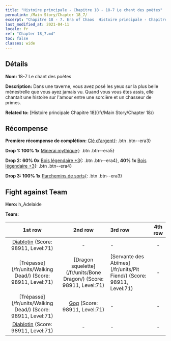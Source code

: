 ```yaml
---
title: "Histoire principale - Chapitre 18 - 18-7 Le chant des poètes"
permalink: /Main Story/Chapter 18_7/
excerpt: "Chapitre 18 - 7. Era of Chaos  Histoire principale - Chapitre 18_7. 18-7 Le chant des poètes"
last_modified_at: 2021-04-11
locale: fr
ref: "Chapter 18_7.md"
toc: false
classes: wide
---
```


## Détails

 **Nom:** 18-7 Le chant des poètes

 **Description:** Dans une taverne, vous avez posé les yeux sur la plus belle ménestrelle que vous ayez jamais vu. Quand vous vous êtes assis, elle chantait une histoire sur l'amour entre une sorcière et un chasseur de primes.

 **Related to:** [Histoire principale Chapitre 18](/fr/Main Story/Chapter 18/)

## Récompense

 **Première récompense de complétion:** [Clé d'argent](/fr/Items/con_693/){: .btn .btn--era3}

 **Drop 1:** **100% 1x** [Minerai mythique](/fr/Items/mat_61/){: .btn .btn--era5}

 **Drop 2:** **60% 0x** [Bois légendaire +3](/fr/Items/mat_55/){: .btn .btn--era4}, **40% 1x** [Bois légendaire +3](/fr/Items/mat_55/){: .btn .btn--era4}

 **Drop 3:** **100% 1x** [Parchemins de sorts](/fr/Items/con_694/){: .btn .btn--era3}


## Fight against Team
 **Hero:** h_Adelaide

 **Team:**


  | 1st row | 2nd row | 3rd row | 4th row |
  |:----:|:----:|:----|:----:|
  | [Diablotin](/fr/units/Imp/) (Score: 98911, Level:71)  | - | - | - |
  | [Trépassé](/fr/units/Walking Dead/) (Score: 98911, Level:71)  | [Dragon squelette](/fr/units/Bone Dragon/) (Score: 98911, Level:71)  | [Servante des Abîmes](/fr/units/Pit Fiend/) (Score: 98911, Level:71)  | - |
  | [Trépassé](/fr/units/Walking Dead/) (Score: 98911, Level:71)  | [Gog](/fr/units/Gog/) (Score: 98911, Level:71)  | - | - |
  | [Diablotin](/fr/units/Imp/) (Score: 98911, Level:71)  | - | - | - |


